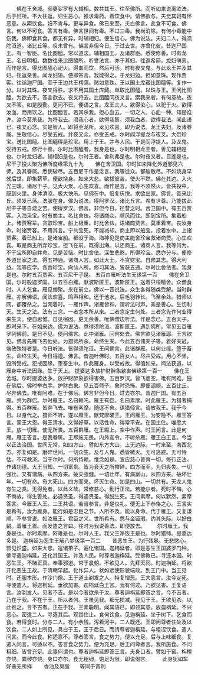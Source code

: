 <!-- { "loadSidebar": true } -->
　　佛在王舍城。频婆娑罗有大辅相。数共其王。往至佛所。而听如来说离欲法。后于妇所。不大往返。妇生恶心。推求毒药。着饮食中。请佛欲与。夫觉其妇有怀恶意。从索饮食。妇不肯与。更与异食。佛已来至。夫白佛言。此食不可食。佛言。何以不可食。答言有毒。佛言世间有毒。不过三毒。我尚消除。有何小毒能中伤我。佛即食其食。都无有异。时辅相妇。便生信心。佛为说法。夫妇二人。得须陀洹道。诸比丘等。叹未曾有。佛言非但今日。于过去世。亦曾化彼。昔迦尸国王。有一智臣。名比图醯。常以道法。辅相国王。及诸群臣。悉使修善。时有龙王。名曰明相。数数往来比图醯所。听受法言。亦于其妇。往返希简。龙妇嗔恚。而作是言。得比图醯心祀火。得血而饮。然后可活。时有夜叉鬼。与此龙王并及其妇。往返亲善。闻龙妇语。便即答言。我能得之。于龙妇边。担如意珠。现作贾客。往诣迦尸国。至于王边共王樗蒲。赌如意珠。王以国土库藏比图醯等。复作一分。以对其珠。夜叉得胜。求不用其国土库藏。单取比图醯。以珠与王。王问比图醯。为欲去不。答言欲去。夜叉将去。比图醯问夜叉言。索我来者。有何意故。夜叉不答。如是殷勤。更问不已。便语之言。龙王夫人。欲得汝心。以祀于火。欲得汝血。而用饮之。比图醯言。若其杀我。担心血去。一切之人。心血一种。知是谁许。汝今莫杀我。为将我去。须我心者。欲得我智。须我血者。欲得我法。闻此语已。夜叉心念。实是智人。即将至龙所。龙见欢喜。即为说法。龙王夫妇。及诸眷属。生敬信心。尽受五戒。并夜叉众。亦受五戒。尔时阎浮提龙与夜叉。大赍珍宝。送比图醯。比图醯得是珍宝。用上于王。并与人民。于是阎浮提人。及龙鬼。受持五戒。修行十善。尔时比图醯者。我身是也。尔时明相龙王者。善见辅相是也。尔时龙妇者。辅相妇是也。尔时王者。舍利弗是也。尔时夜叉者。目连是也。
尼干子投火聚为佛所度缘第九十九
　　佛在舍卫国。尔时如来降化外道邪见六师。及其眷属。悉使破尽。五百尼干作是念言。我等徒众。都破散尽。不如烧身早就后世。即集薪草。便欲烧身。如来大悲。欲拔彼苦。使火不然。佛在其边。入火光三昧。诸尼干子。见大火聚。心生欢喜。而作是言。我等不须然火。皆共投中。既到火里。身体清凉。极大快乐。见佛在中。倍复庆悦。求欲出家。佛言。善来比丘。须发已落。法服在身。佛为说法。得阿罗汉。诸比丘言。希有世尊。乃能拔此尼干子等自烧之苦。使得罗汉。佛言。非但今日。往昔之时。舍卫国中。有五百贾客。入海采宝。时有商主。名比舍佉。将诸商众。顺风而往。即到宝所。集着船上。诸贾客辈。贪取珍宝。船上极重。时比舍佉。语诸商贾言。莫重着宝。丧汝身命。时诸贾客。不用其言。宁共宝死。不能减却。商主即以船宝。投着水中。上诸贾客。着已船上。是诸宝船。都没于海。海神见是商主能舍珍宝救诸商贾。心生欢喜。取是商主所弃珍宝。担飞在前。既得出海。以还商主。诸商人言。我等何为。不于宝所即自并命。见是苦恼。时比舍佉。深生悲愍。所得珍宝。悉亦分与。便修外道出家之法。得五神通。诸商人言。如此大士。不贪财宝。自修其志。得大利益。我等应学。各舍珍宝。向仙人所。修习其法。皆获五通。尔时比舍佉者。我身是也。尔时五百贾客。五百尼干子是。
五百白雁听法生天缘第一百
　　佛在舍卫国。尔时般遮罗国。以五百白雁。献波斯匿王。波斯匿王。送着只桓精舍。众僧食时。人人乞食。雁见僧聚。来在前立。佛以一音说法。众生各得随类受解。当时群雁。亦解佛语。闻法欢喜。鸣声相和。还于池水。后毛羽转长。飞至余处。猎师以网。都覆杀之。当网着时。一雁作声。诸雁皆和。谓听法时声。乘是善心。生忉利天。生天之法。法有三念。一者念本所从来。二者念定生何处。三者念先作何业得来生天。便自思惟。自见宿因。更无余善。唯佛僧边听法。作是念已。五百天子。即时来下。在如来边。佛为说法。悉得须陀洹。波斯匿王。遇到佛所。常见五百雁罗列佛前。是日不见。便问佛言。此中诸雁。回何处去。佛言欲见诸雁耶。王言欲见。佛言先雁飞去他处。为猎师所杀。命终生天。今此五百诸天子等。着好天冠。端政殊特者是。今日听法。皆得须陀洹。王问佛言。此诸群雁。以何业缘。堕于畜生。命终生天。今日得道。佛言。昔迦叶佛时。五百女人。尽共受戒。用心不坚。毁所受戒。犯戒因缘。堕畜生中。作此雁身。以受戒故。得值如来。闻法获道。以雁身中听法因缘。生于天上。
提婆达多放护财醉象欲害佛缘第一百一
　　佛在王舍城。尔时提婆达多。放护财醉象欲得害佛。五百罗汉。皆飞虚空。唯有阿难。独在佛后。佛时举右手。护财白象。见五百师子。象时恐怖。即便调顺。五百比丘。尽弃佛去。唯有阿难。在于佛后。佛言非但今日。过去亦尔。昔迦尸国。有五百雁。共为群侣。尔时雁王。名曰赖吒。雁王有臣。名曰素摩。时此雁王。为猎者捕得。五百群雁。皆弃飞去。唯有素摩。随逐不舍。语猎师言。请放我王。我于今日。以身代之。猎师不听。遂以雁王。献梵摩曜王。王问雁王。为安隐不。雁王答言。蒙王大恩。得王清水。又得好草。以活性命。得常平安。在国土住。唯愿大王。放一切雁。使无所畏。五百群雁。在王殿上。空中作声。时王问言。此是何雁。雁王答言。是我眷属。王即施无畏。内外宣令。不听杀雁。雁王白王言。今当以正法治国。世间无常。如四方山。譬如东方大山。上无边际。一时来至。南西北方。亦复如是。磨碎世间。一切众生。及与人鬼。悉皆微灭。无可逃避。无可恃怙。不可救济。当于尔时。何所恃赖。惟念如是。宜应慈心普育一切。修行正法。作诸功德。大王当知。一切富贵。皆为衰灭之所摧碎。四方而至。为归丧失。一切强壮。又有诸病。从四方来。破灭强健。一切壮年。有病羸山。从四方来。破坏壮年。一切有命。有大死山。四方而来。坏灭生命。如是四山。一切共有。天龙人鬼有生之类。无得免者。以此义故。常修慈心。勤行正法。若能尔者。死时不悔。心不悔故。得生善处。必遇贤圣。得遇贤圣。得脱生死。王问素摩。何以默然。素摩答言。今雁王人王。二王共语。若当参言。非是仪礼。便无上下恭恪之心。王言实是希有。汝为雁身。能行如是忠臣之节。人所不及。能以身命。代于雁王。又复谦顺。不参言说。如汝雁王。君臣之义。世所希有。悉与金铔瑕。约其头际。以好白绢。着雁王首。而发遣之言曰。往时为我说善法。即便放去。
　　尔时雁王。我身是也。尔时素摩。阿难是也。尔时人王。我父王净饭王是也。尔时猎师。提婆达多是。
迦栴延为恶生王解八梦缘第一百二
　　昔恶生王。为行残暴。无悲愍心。邪见炽盛。如来大悲。遣诸弟子。遍化诸国。迦栴延者。即是恶生王国婆罗门种。佛寻遣迦栴延。还化其国王。并及人民。时尊者迦栴延。受佛教已。寻还本国。时恶生王。不睹正真。奉事邪道。常于晨朝。不欲见人。先拜天祠。时迦栴延。将欲开化恶生王故。于清朝早起。化作异人。状如远使形貌端政。到王门中。当王见时。还服本形。作沙门像。王于道士剃发之人。特复憎恶。王大恚言。汝今定死。寻便遣人。将迦栴延。垂欲加害。迦栴延白王言。我有何过。乃欲见害。王复语言。汝剃发人。见者不吉。是以今者欲杀于汝。尊者迦栴延即答之言。今不吉者。乃在于我。不在于王。所以者何。王虽见我。都无损减。我见于王。王欲见杀。以此推之。言不吉者。正在于我。王素聪明。闻其语已。即领其意。放迦栴延。不兴恶心。密遣二人。寻逐其后。观其住止。食何饮食。见迦栴延。坐于树下。乞食而食。若得食时。分与二人。有小余残。泻着河中。二人既还。王即问尊者住处及以饮食。二人如上所见。具白于王。王于后日。而请尊者迦栴延。与粗涩饮食。遣人问言。而今此食。称适意不。尊者答言。食之势力。便以充足。后与上味细食。复遣人问言。可适以不。答言食之势力。便为充足。后王问尊者言。我所施食。不问粗细。皆言充足。此事何谓也。尊者迦栴延即答王言。夫身口者。譬如于窖。栴檀亦烧。粪秽亦烧。身口亦尔。食无粗细。饱足为限。即说偈言。
　　此身犹如车　　好恶无所择
　　香油及臭脂　　等同于调利
